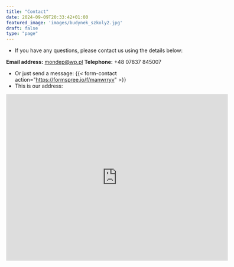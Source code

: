 ```yaml
---
title: "Contact"
date: 2024-09-09T20:33:42+01:00
featured_image: 'images/budynek_szkoly2.jpg'
draft: false
type: "page"
---
```


- If you have any questions, please contact us using the details below:

**Email address:** [mondep@wp.pl](mailto:mondep@wp.pl)
**Telephone:** +48 07837 845007

- Or just send a message:
{{< form-contact action="https://formspree.io/f/manwrryv"  >}}
- This is our address:
<iframe src="https://www.google.com/maps/embed?pb=!1m14!1m8!1m3!1d9424.850777942613!2d-2.2204163!3d53.8034989!3m2!1i1024!2i768!4f13.1!3m3!1m2!1s0x487b96cd4ca19379%3A0x3843b52c2b75e8ff!2sSir%20John%20Thursby%20Community%20College!5e0!3m2!1spl!2suk!4v1726247506278!5m2!1spl!2suk" width="600" height="450" style="border:0;" allowfullscreen="" loading="lazy" referrerpolicy="no-referrer-when-downgrade"></iframe>
